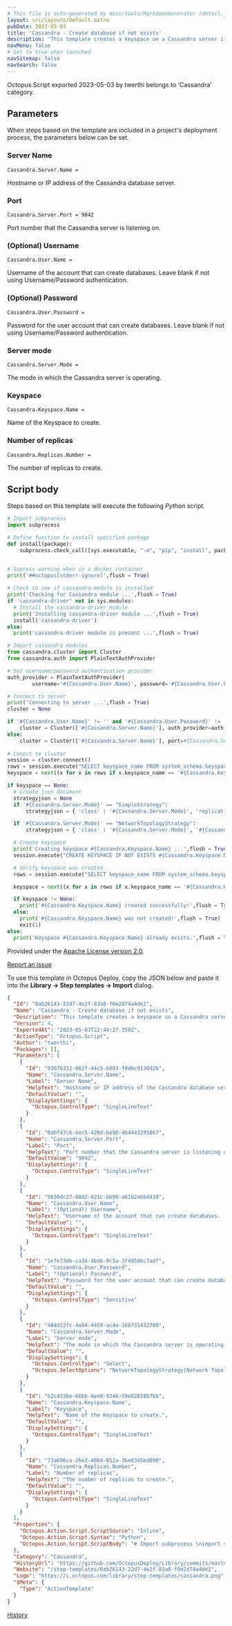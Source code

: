 ```yaml
---
# This file is auto-generated by docs/tools/MarkdownGenerator (detail.js)
layout: src/layouts/Default.astro
pubDate: 2023-05-03
title: 'Cassandra - Create database if not exists'
description: 'This template creates a keyspace on a Cassandra server if it doesn't already exist.  **Note** this template is written in Python and requires that `pip` is installed to function correctly.,'
navMenu: false
# Set to true when launched
navSitemap: false
navSearch: false
---
```


Octopus.Script exported 2023-05-03 by twerthi belongs to 'Cassandra' category.

## Parameters

When steps based on the template are included in a project's deployment process, the parameters below can be set.


<div class="param">

### Server Name

`Cassandra.Server.Name = `

Hostname or IP address of the Cassandra database server.

</div>
        
<div class="param">

### Port

`Cassandra.Server.Port = 9042`

Port number that the Cassandra server is listening on.

</div>
        
<div class="param">

### (Optional) Username

`Cassandra.User.Name = `

Username of the account that can create databases.  Leave blank if not using Username/Password authentication.

</div>
        
<div class="param">

### (Optional) Password

`Cassandra.User.Password = `

Password for the user account that can create databases.  Leave blank if not using Username/Password authentication.

</div>
        
<div class="param">

### Server mode

`Cassandra.Server.Mode = `

The mode in which the Cassandra server is operating.

</div>
        
<div class="param">

### Keyspace

`Cassandra.Keyspace.Name = `

Name of the Keyspace to create.

</div>
        
<div class="param">

### Number of replicas

`Cassandra.Replicas.Number = `

The number of replicas to create.

</div>
        

## Script body

Steps based on this template will execute the following *Python* script.

```python
# Import subprocess 
import subprocess

# Define function to install specified package
def install(package):
    subprocess.check_call([sys.executable, "-m", "pip", "install", package])


# Supress warning when in a docker container
print('##octopus[stderr-ignore]',flush = True)    
    
# Check to see if cassandra-module is installed
print('Checking for Cassandra module ...',flush = True)
if 'cassandra-driver' not in sys.modules:
  # Install the cassandra-driver module
  print('Installing cassandra-driver module ...',flush = True)
  install('cassandra-driver')
else:
  print('cassandra-driver module is present ...',flush = True)

# Import cassandra modules
from cassandra.cluster import Cluster
from cassandra.auth import PlainTextAuthProvider

# Set username/password authentication provider
auth_provider = PlainTextAuthProvider(
        username='#{Cassandra.User.Name}', password='#{Cassandra.User.Password}')

# Connect to server
print('Connecting to server ...',flush = True)
cluster = None

if '#{Cassandra.User.Name}' != '' and '#{Cassandra.User.Password}' != '':
	cluster = Cluster(['#{Cassandra.Server.Name}'], auth_provider=auth_provider, port=#{Cassandra.Server.Port})
else:
	cluster = Cluster(['#{Cassandra.Server.Name}'], port=#{Cassandra.Server.Port})
                    
# Conect to cluster
session = cluster.connect()
rows = session.execute("SELECT keyspace_name FROM system_schema.keyspaces;")
keyspace = next((x for x in rows if x.keyspace_name == '#{Cassandra.Keyspace.Name}'), None)

if keyspace == None:
  # Create json document
  strategyjson = None
  if '#{Cassandra.Server.Mode}' == "SimpleStrategy":
      strategyjson = { 'class' : '#{Cassandra.Server.Mode}', 'replication_factor': '#{Cassandra.Replicas.Number}' }

  if '#{Cassandra.Server.Mode}' == "NetworkTopologyStrategy":
      strategyjson = { 'class' : '#{Cassandra.Server.Mode}', '#{Cassandra.Server.Name}' : '#{Cassandra.Replicas.Number}'}

  # Create keyspace
  print('Creating keyspace #{Cassandra.Keyspace.Name} ...',flush = True)
  session.execute("CREATE KEYSPACE IF NOT EXISTS #{Cassandra.Keyspace.Name} WITH REPLICATION = {0};".format(strategyjson))

  # Verify keyspace was created
  rows = session.execute("SELECT keyspace_name FROM system_schema.keyspaces;")

  keyspace = next((x for x in rows if x.keyspace_name == '#{Cassandra.Keyspace.Name}'), None)

  if keyspace != None:
    print('#{Cassandra.Keyspace.Name} created successfully!',flush = True)
  else:
    print('#{Cassandra.Keyspace.Name} was not created!',flush = True)
    exit(1)
else:
  print('Keyspace #{Cassandra.Keyspace.Name} already exists.',flush = True)
```

Provided under the [Apache License version 2.0](https://github.com/OctopusDeploy/Library/blob/master/LICENSE.txt).

[Report an issue](https://github.com/OctopusDeploy/Library/issues/new?assignees=&labels=&projects=&template=bug-report.yml&title=Issue%20with%20Cassandra%20-%20Create%20database%20if%20not%20exists&step-template=Cassandra%20-%20Create%20database%20if%20not%20exists)

<div class="get-json">

To use this template in Octopus Deploy, copy the JSON below and paste it into the **Library → Step templates → Import** dialog.

```json
{
  "Id": "8ab26143-22d7-4e2f-83a8-f0e2d74a4de2",
  "Name": "Cassandra - Create database if not exists",
  "Description": "This template creates a keyspace on a Cassandra server if it doesn't already exist.  **Note** this template is written in Python and requires that `pip` is installed to function correctly.,",
  "Version": 4,
  "ExportedAt": "2023-05-03T22:44:27.358Z",
  "ActionType": "Octopus.Script",
  "Author": "twerthi",
  "Packages": [],
  "Parameters": [
    {
      "Id": "93076332-862f-44c5-b003-f8d6c9138d2b",
      "Name": "Cassandra.Server.Name",
      "Label": "Server Name",
      "HelpText": "Hostname or IP address of the Cassandra database server.",
      "DefaultValue": "",
      "DisplaySettings": {
        "Octopus.ControlType": "SingleLineText"
      }
    },
    {
      "Id": "8abf47c6-eec5-428d-be90-4b4443295867",
      "Name": "Cassandra.Server.Port",
      "Label": "Port",
      "HelpText": "Port number that the Cassandra server is listening on.",
      "DefaultValue": "9042",
      "DisplaySettings": {
        "Octopus.ControlType": "SingleLineText"
      }
    },
    {
      "Id": "5630dc27-80d2-421c-bb99-a61b2e6bd439",
      "Name": "Cassandra.User.Name",
      "Label": "(Optional) Username",
      "HelpText": "Username of the account that can create databases.  Leave blank if not using Username/Password authentication.",
      "DefaultValue": "",
      "DisplaySettings": {
        "Octopus.ControlType": "SingleLineText"
      }
    },
    {
      "Id": "1e7e73db-ca36-4bd6-9c5a-3f49506c7adf",
      "Name": "Cassandra.User.Password",
      "Label": "(Optional) Password",
      "HelpText": "Password for the user account that can create databases.  Leave blank if not using Username/Password authentication.",
      "DefaultValue": "",
      "DisplaySettings": {
        "Octopus.ControlType": "Sensitive"
      }
    },
    {
      "Id": "484d22fc-4a84-4459-ac4e-166731432709",
      "Name": "Cassandra.Server.Mode",
      "Label": "Server mode",
      "HelpText": "The mode in which the Cassandra server is operating.",
      "DefaultValue": "",
      "DisplaySettings": {
        "Octopus.ControlType": "Select",
        "Octopus.SelectOptions": "NetworkTopologyStrategy|Network Topology Strategy\nSimpleStrategy|Simple Strategy"
      }
    },
    {
      "Id": "b2c433be-66bb-4ee0-9246-59e62818b7bb",
      "Name": "Cassandra.Keyspace.Name",
      "Label": "Keyspace",
      "HelpText": "Name of the Keyspace to create.",
      "DefaultValue": "",
      "DisplaySettings": {
        "Octopus.ControlType": "SingleLineText"
      }
    },
    {
      "Id": "73a696ca-26e3-4069-852a-3be63d5bd090",
      "Name": "Cassandra.Replicas.Number",
      "Label": "Number of replicas",
      "HelpText": "The number of replicas to create.",
      "DefaultValue": "",
      "DisplaySettings": {
        "Octopus.ControlType": "SingleLineText"
      }
    }
  ],
  "Properties": {
    "Octopus.Action.Script.ScriptSource": "Inline",
    "Octopus.Action.Script.Syntax": "Python",
    "Octopus.Action.Script.ScriptBody": "# Import subprocess \nimport subprocess\n\n# Define function to install specified package\ndef install(package):\n    subprocess.check_call([sys.executable, \"-m\", \"pip\", \"install\", package])\n\n\n# Supress warning when in a docker container\nprint('##octopus[stderr-ignore]',flush = True)    \n    \n# Check to see if cassandra-module is installed\nprint('Checking for Cassandra module ...',flush = True)\nif 'cassandra-driver' not in sys.modules:\n  # Install the cassandra-driver module\n  print('Installing cassandra-driver module ...',flush = True)\n  install('cassandra-driver')\nelse:\n  print('cassandra-driver module is present ...',flush = True)\n\n# Import cassandra modules\nfrom cassandra.cluster import Cluster\nfrom cassandra.auth import PlainTextAuthProvider\n\n# Set username/password authentication provider\nauth_provider = PlainTextAuthProvider(\n        username='#{Cassandra.User.Name}', password='#{Cassandra.User.Password}')\n\n# Connect to server\nprint('Connecting to server ...',flush = True)\ncluster = None\n\nif '#{Cassandra.User.Name}' != '' and '#{Cassandra.User.Password}' != '':\n\tcluster = Cluster(['#{Cassandra.Server.Name}'], auth_provider=auth_provider, port=#{Cassandra.Server.Port})\nelse:\n\tcluster = Cluster(['#{Cassandra.Server.Name}'], port=#{Cassandra.Server.Port})\n                    \n# Conect to cluster\nsession = cluster.connect()\nrows = session.execute(\"SELECT keyspace_name FROM system_schema.keyspaces;\")\nkeyspace = next((x for x in rows if x.keyspace_name == '#{Cassandra.Keyspace.Name}'), None)\n\nif keyspace == None:\n  # Create json document\n  strategyjson = None\n  if '#{Cassandra.Server.Mode}' == \"SimpleStrategy\":\n      strategyjson = { 'class' : '#{Cassandra.Server.Mode}', 'replication_factor': '#{Cassandra.Replicas.Number}' }\n\n  if '#{Cassandra.Server.Mode}' == \"NetworkTopologyStrategy\":\n      strategyjson = { 'class' : '#{Cassandra.Server.Mode}', '#{Cassandra.Server.Name}' : '#{Cassandra.Replicas.Number}'}\n\n  # Create keyspace\n  print('Creating keyspace #{Cassandra.Keyspace.Name} ...',flush = True)\n  session.execute(\"CREATE KEYSPACE IF NOT EXISTS #{Cassandra.Keyspace.Name} WITH REPLICATION = {0};\".format(strategyjson))\n\n  # Verify keyspace was created\n  rows = session.execute(\"SELECT keyspace_name FROM system_schema.keyspaces;\")\n\n  keyspace = next((x for x in rows if x.keyspace_name == '#{Cassandra.Keyspace.Name}'), None)\n\n  if keyspace != None:\n    print('#{Cassandra.Keyspace.Name} created successfully!',flush = True)\n  else:\n    print('#{Cassandra.Keyspace.Name} was not created!',flush = True)\n    exit(1)\nelse:\n  print('Keyspace #{Cassandra.Keyspace.Name} already exists.',flush = True)"
  },
  "Category": "Cassandra",
  "HistoryUrl": "https://github.com/OctopusDeploy/Library/commits/master/step-templates//opt/buildagent/work/75443764cd38076d/step-templates/cassandra-create-keyspace.json",
  "Website": "/step-templates/8ab26143-22d7-4e2f-83a8-f0e2d74a4de2",
  "Logo": "https://i.octopus.com/library/step-templates/cassandra.png",
  "$Meta": {
    "Type": "ActionTemplate"
  }
}
```

[History](https://github.com/OctopusDeploy/Library/commits/master/step-templates/https://github.com/OctopusDeploy/Library/commits/master/step-templates//opt/buildagent/work/75443764cd38076d/step-templates/cassandra-create-keyspace.json)

</div>
